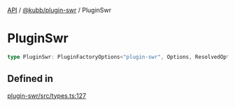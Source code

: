 [API](../../../packages.md) / [@kubb/plugin-swr](../index.md) / PluginSwr

# PluginSwr

```ts
type PluginSwr: PluginFactoryOptions<"plugin-swr", Options, ResolvedOptions, never, ResolvePathOptions>;
```

## Defined in

[plugin-swr/src/types.ts:127](https://github.com/kubb-project/kubb/blob/ff80665146ae086e044807d0072fda660e72e1fd/packages/plugin-swr/src/types.ts#L127)
